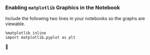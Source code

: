 ### Enabling `matplotlib` Graphics in the Notebook
Include the following two lines in your notebooks so the graphs are viewable.  

```
%matplotlib inline
import matplotlib.pyplot as plt
```

:pig2:
